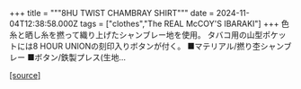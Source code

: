 +++
title = """8HU TWIST CHAMBRAY SHIRT"""
date = 2024-11-04T12:38:58.000Z
tags = ["clothes","The REAL McCOY'S IBARAKI"]
+++
色糸と晒し糸を撚って織り上げたシャンブレー地を使用。 タバコ用の山型ポケットには8 HOUR UNIONの刻印入りボタンが付く。 ■マテリアル/撚り杢シャンブレー ■ボタン/鉄製プレス(生地...

[[source]](https://the-realmccoys.ocnk.net/product/425)
